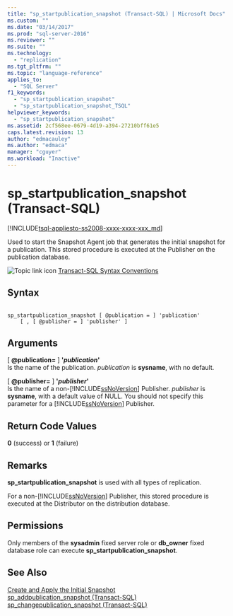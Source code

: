 ```yaml
---
title: "sp_startpublication_snapshot (Transact-SQL) | Microsoft Docs"
ms.custom: ""
ms.date: "03/14/2017"
ms.prod: "sql-server-2016"
ms.reviewer: ""
ms.suite: ""
ms.technology: 
  - "replication"
ms.tgt_pltfrm: ""
ms.topic: "language-reference"
applies_to: 
  - "SQL Server"
f1_keywords: 
  - "sp_startpublication_snapshot"
  - "sp_startpublication_snapshot_TSQL"
helpviewer_keywords: 
  - "sp_startpublication_snapshot"
ms.assetid: 2cf568ee-0679-4d19-a394-27210bff61e5
caps.latest.revision: 13
author: "edmacauley"
ms.author: "edmaca"
manager: "cguyer"
ms.workload: "Inactive"
---
```

# sp_startpublication_snapshot (Transact-SQL)
[!INCLUDE[tsql-appliesto-ss2008-xxxx-xxxx-xxx_md](../../includes/tsql-appliesto-ss2008-xxxx-xxxx-xxx-md.md)]

  Used to start the Snapshot Agent job that generates the initial snapshot for a publication. This stored procedure is executed at the Publisher on the publication database.  
  
 ![Topic link icon](../../database-engine/configure-windows/media/topic-link.gif "Topic link icon") [Transact-SQL Syntax Conventions](../../t-sql/language-elements/transact-sql-syntax-conventions-transact-sql.md)  
  
## Syntax  
  
```  
  
sp_startpublication_snapshot [ @publication = ] 'publication'   
    [ , [ @publisher = ] 'publisher' ]  
```  
  
## Arguments  
 [ **@publication=** ] **'***publication***'**  
 Is the name of the publication. *publication* is **sysname**, with no default.  
  
 [ **@publisher=** ] **'***publisher***'**  
 Is the name of a non-[!INCLUDE[ssNoVersion](../../includes/ssnoversion-md.md)] Publisher. *publisher* is **sysname**, with a default value of NULL. You should not specify this parameter for a [!INCLUDE[ssNoVersion](../../includes/ssnoversion-md.md)] Publisher.  
  
## Return Code Values  
 **0** (success) or **1** (failure)  
  
## Remarks  
 **sp_startpublication_snapshot** is used with all types of replication.  
  
 For a non-[!INCLUDE[ssNoVersion](../../includes/ssnoversion-md.md)] Publisher, this stored procedure is executed at the Distributor on the distribution database.  
  
## Permissions  
 Only members of the **sysadmin** fixed server role or **db_owner** fixed database role can execute **sp_startpublication_snapshot**.  
  
## See Also  
 [Create and Apply the Initial Snapshot](../../relational-databases/replication/create-and-apply-the-initial-snapshot.md)   
 [sp_addpublication_snapshot &#40;Transact-SQL&#41;](../../relational-databases/system-stored-procedures/sp-addpublication-snapshot-transact-sql.md)   
 [sp_changepublication_snapshot &#40;Transact-SQL&#41;](../../relational-databases/system-stored-procedures/sp-changepublication-snapshot-transact-sql.md)  
  
  
